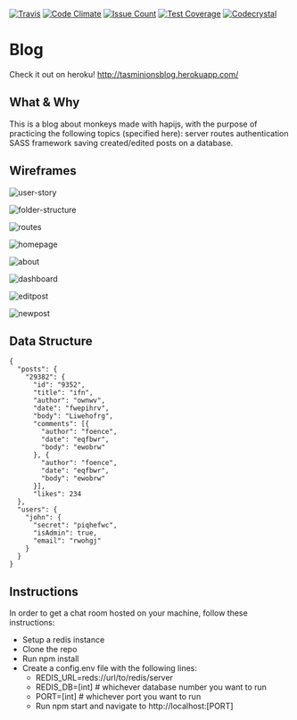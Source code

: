 [![Travis](https://img.shields.io/travis/tasminions/blog.svg)](https://github.com/tasminions/blog)
[![Code Climate](https://codeclimate.com/github/tasminions/blog/badges/gpa.svg)](https://codeclimate.com/github/tasminions/blog)
[![Issue Count](https://codeclimate.com/github/tasminions/blog/badges/issue_count.svg)](https://codeclimate.com/github/tasminions/blog)
[![Test Coverage](https://codeclimate.com/github/tasminions/blog/badges/coverage.svg)](https://codeclimate.com/github/tasminions/blog/coverage)
[![Codecrystal](https://img.shields.io/badge/code-crystal-5CB3FF.svg)](http://codecrystal.herokuapp.com/crystalise/tasminions/blog/master)
# Blog

Check it out on heroku! http://tasminionsblog.herokuapp.com/

## What & Why
This is a blog about monkeys made with hapijs, with the purpose of practicing the following topics (specified here):
server routes
authentication
SASS framework
saving created/edited posts on a database.

## Wireframes

![user-story](public/img/user-story.jpg)

![folder-structure](public/img/folder-structure.jpg)

![routes](public/img/routes.jpg)

![homepage](public/img/homepage.jpg)

![about](public/img/about.jpg)

![dashboard](public/img/dashboard.jpg)

![editpost](public/img/editpost.jpg)

![newpost](public/img/newpost.jpg)

## Data Structure
```
{
  "posts": {
    "29382": {
      "id": "9352",
      "title": "ifn",
      "author": "ownwv",
      "date": "fwepihrv",
      "body": "Liwehofrg",
      "comments": [{
        "author": "foence",
        "date": "eqfbwr",
        "body": "ewobrw"
      }, {
        "author": "foence",
        "date": "eqfbwr",
        "body": "ewobrw"
      }],
      "likes": 234
  },
  "users": {
    "john": {
      "secret": "piqhefwc",
      "isAdmin": true,
      "email": "rwohgj"
    }
  }
}
```
## Instructions

In order to get a chat room hosted on your machine, follow these instructions:

+ Setup a redis instance
+ Clone the repo
+ Run npm install
+ Create a config.env file with the following lines:  
  + REDIS_URL=reds://url/to/redis/server
  + REDIS_DB=[int] # whichever database number you want to run
  + PORT=[int] # whichever port you want to run
  + Run npm start and navigate to http://localhost:[PORT]
